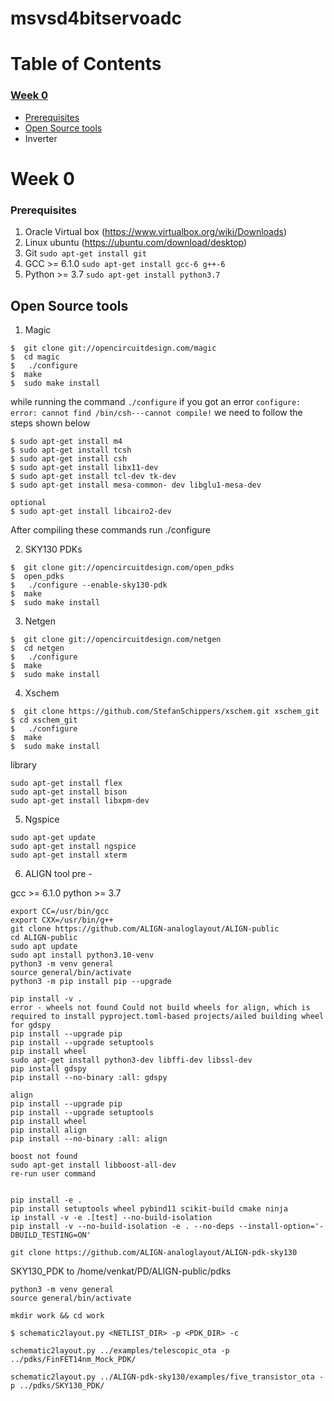 # msvsd4bitservoadc


# Table of Contents
### [Week 0](#week-0)
   * [Prerequisites](#prerequisites)
   * [Open Source tools](#open-source-tools)
   * Inverter


<a name="week-0"></a>
# Week 0

<a name="prerequisites"></a>
### Prerequisites

1. Oracle Virtual box (https://www.virtualbox.org/wiki/Downloads)
2. Linux ubuntu (https://ubuntu.com/download/desktop)
3. Git `sudo apt-get install git`
4. GCC >= 6.1.0  `sudo apt-get install gcc-6 g++-6`
5. Python >= 3.7 `sudo apt-get install python3.7`
 
<a name="open-source-tools"></a> 
## Open Source tools

1. Magic

```
$  git clone git://opencircuitdesign.com/magic
$  cd magic
$	./configure
$  make
$  sudo make install

```
while running the command `./configure` if you got an error `configure: error: cannot find /bin/csh---cannot compile!` we need to follow the steps shown below

```
$ sudo apt-get install m4
$ sudo apt-get install tcsh
$ sudo apt-get install csh
$ sudo apt-get install libx11-dev
$ sudo apt-get install tcl-dev tk-dev
$ sudo apt-get install mesa-common- dev libglu1-mesa-dev

optional
$ sudo apt-get install libcairo2-dev

```
After compiling these commands run ./configure 

2. SKY130 PDKs

```
$  git clone git://opencircuitdesign.com/open_pdks
$  open_pdks
$	./configure --enable-sky130-pdk
$  make
$  sudo make install

```
3. Netgen

```
$  git clone git://opencircuitdesign.com/netgen
$  cd netgen
$	./configure
$  make
$  sudo make install
```
4. Xschem
```
$  git clone https://github.com/StefanSchippers/xschem.git xschem_git
$ cd xschem_git
$	./configure
$  make
$  sudo make install
```
library
``` 
sudo apt-get install flex
sudo apt-get install bison
sudo apt-get install libxpm-dev 
```
5. Ngspice
```
sudo apt-get update
sudo apt-get install ngspice
sudo apt-get install xterm
```
6. ALIGN tool
pre -

gcc >= 6.1.0
python >= 3.7

``` 
export CC=/usr/bin/gcc
export CXX=/usr/bin/g++
git clone https://github.com/ALIGN-analoglayout/ALIGN-public
cd ALIGN-public
sudo apt update
sudo apt install python3.10-venv
python3 -m venv general
source general/bin/activate
python3 -m pip install pip --upgrade

pip install -v .
error - wheels not found Could not build wheels for align, which is required to install pyproject.toml-based projects/ailed building wheel for gdspy
pip install --upgrade pip
pip install --upgrade setuptools
pip install wheel
sudo apt-get install python3-dev libffi-dev libssl-dev
pip install gdspy
pip install --no-binary :all: gdspy

align
pip install --upgrade pip
pip install --upgrade setuptools
pip install wheel
pip install align
pip install --no-binary :all: align

boost not found
sudo apt-get install libboost-all-dev
re-run user command


pip install -e .
pip install setuptools wheel pybind11 scikit-build cmake ninja
ip install -v -e .[test] --no-build-isolation
pip install -v --no-build-isolation -e . --no-deps --install-option='-DBUILD_TESTING=ON'

```

```
git clone https://github.com/ALIGN-analoglayout/ALIGN-pdk-sky130
```
SKY130_PDK to /home/venkat/PD/ALIGN-public/pdks
```
python3 -m venv general
source general/bin/activate
```
```
mkdir work && cd work
```
```
$ schematic2layout.py <NETLIST_DIR> -p <PDK_DIR> -c
```
```
schematic2layout.py ../examples/telescopic_ota -p ../pdks/FinFET14nm_Mock_PDK/
```
```
schematic2layout.py ../ALIGN-pdk-sky130/examples/five_transistor_ota -p ../pdks/SKY130_PDK/
```


      
 
